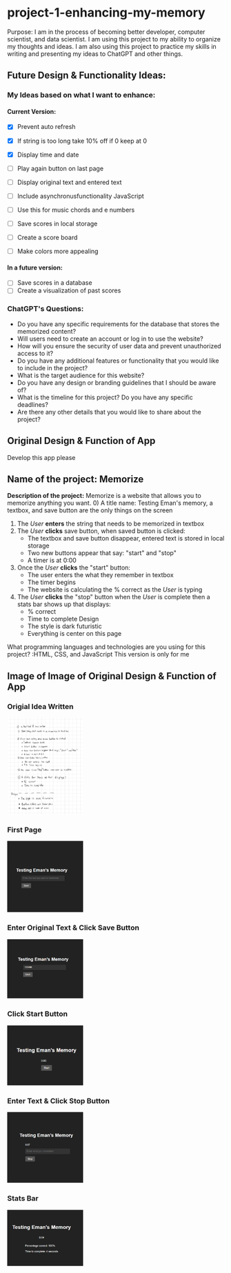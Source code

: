 # project-1-enhancing-my-memory

Purpose: I am in the process of becoming better developer, computer scientist, and data scientist. I am using this project to my ability to organize my thoughts and ideas. I am also using this project to practice my skills in writing and presenting my ideas to ChatGPT and other things.


## Future Design & Functionality Ideas:
 

### My Ideas based on what I want to enhance:

#### Current Version:

* [X] Prevent auto refresh
* [X] If string is too long take 10% off if 0 keep at 0
* [X] Display time and date
* [ ] Play again button on last page
* [ ] Display original text and entered text
* [ ] Include asynchronusfunctionality JavaScript
* [ ] Use this for music chords and e numbers
* [ ] Save scores in local storage
* [ ] Create a score board
* [ ] Make colors more appealing


 #### In a future version:

* [ ] Save scores in a database
* [ ] Create a visualization of past scores

 ### ChatGPT's Questions:

- Do you have any specific requirements for the database that stores the memorized content?
- Will users need to create an account or log in to use the website?
- How will you ensure the security of user data and prevent unauthorized access to it?
- Do you have any additional features or functionality that you would like to include in the project?
- What is the target audience for this website?
- Do you have any design or branding guidelines that I should be aware of?
- What is the timeline for this project? Do you have any specific deadlines?
- Are there any other details that you would like to share about the project?


## Original Design & Function of App 

Develop this app please
## Name of the project: Memorize

**Description of the project:** Memorize is a website that allows you to memorize anything you want. 
0) A title name: Testing Eman's memory, a textbox, and save button are the only things on the screen
1) The *User* **enters** the string that needs to be memorized in textbox
2) The *User* **clicks** save button, when saved button is clicked:
    - The textbox and save button disappear, entered text is stored in local storage
    - Two new buttons appear that say: "start" and "stop"
    - A timer is at 0:00
3) Once the *User* **clicks** the "start" button:
    - The user enters the what they remember in textbox
    - The timer begins
    - The website is calculating the % correct as the *User* is typing
4) The *User* **clicks** the "stop" button when the *User* is complete then a stats bar shows up that displays:
    - % correct
    - Time to complete
Design 
    - The style is dark futuristic
    - Everything is center on this page


What programming languages and technologies are you using for this project? :HTML, CSS, and JavaScript
This version is only for me



## Image of Image of Original Design & Function of App

### Origial Idea Written

<img src = "images/plan-0.jpg" width="35%" height="65%"> 

### First Page

<img src = "images/image_0_version_0.png" width="35%" height="35%"> 

### Enter Original Text & Click Save Button

<img src = "images/image_1_version_0.png" width="35%" height="35%">

###  Click Start Button

<img src = "images/image_2_version_0.png" width="35%" height="35%">

### Enter Text & Click Stop Button

<img src = "images/image_3_version_0.png" width="35%" height="35%">

### Stats Bar

<img src = "images/image_4_version_0.png" width="35%" height="35%">
